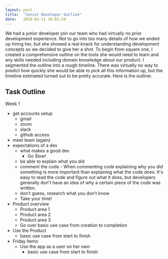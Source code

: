 ```yaml
---
layout: post
title:  "Junior Developer Outline"
date:   2019-02-11 16:02:54
---
```

We had a junior developer join our team who had virtually no prior development experience.  Not to go into too many details of how we ended up hiring her, but she showed a real knack for understanding development concepts so we decided to give her a shot. To begin from square one, I created a comprehensive outline on the tools she would need to learn and any skills needed including domain knowledge about our product.  I segmented the outline into a rough timeline.  There was virtually no way to predict how quickly she would be able to pick all this information up, but the timeline estimated turned out to be pretty accurate.  Here is the outline:

Task Outline
------------
Week 1
- get accounts setup
    - gmail
    - zoom
    - slack
    - github access
- meet team (again)
- expectations of a dev
    - what makes a good dev
        - Go Slow!
    - be able to explain what you did
    - comment the code - When commenting code explaining why you did something is more important than explaining what the code does.  It's easy to read the code and figure out what it does, but developers generally don't have an idea of why a certain piece of the code was written.
    - don’t guess, research what you don’t know
    - Take your time!
- Product overview
    - Product area 1
    - Product area 2
    - Product area 3
    - Go over basic use case from creation to completion
- Use the Product
    - basic use case from start to finish
- Friday Items
    - Use the app as a user on her own
        - basic use case from start to finish


